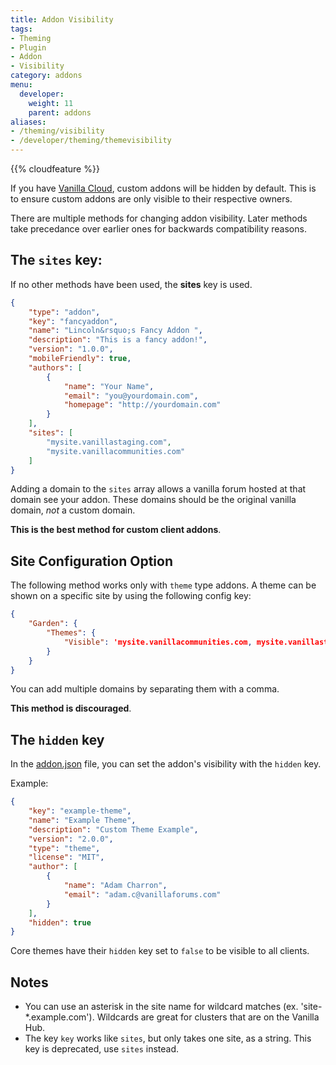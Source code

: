 ```yaml
---
title: Addon Visibility
tags:
- Theming
- Plugin
- Addon
- Visibility
category: addons
menu:
  developer:
    weight: 11
    parent: addons
aliases:
- /theming/visibility
- /developer/theming/themevisibility
---
```


{{% cloudfeature %}}

If you have [Vanilla Cloud](http://vanillaforums.com), custom addons will be hidden by default. This is to ensure custom addons are only visible to their respective owners.

There are multiple methods for changing addon visibility. Later methods take precedance over earlier ones for backwards compatibility reasons.

## The `sites` key:

If no other methods have been used, the **sites** key is used.

```json
{
    "type": "addon",
    "key": "fancyaddon",
    "name": "Lincoln&rsquo;s Fancy Addon ",
    "description": "This is a fancy addon!",
    "version": "1.0.0",
    "mobileFriendly": true,
    "authors": [
        {
            "name": "Your Name",
            "email": "you@yourdomain.com",
            "homepage": "http://yourdomain.com"
        }
    ],
    "sites": [
        "mysite.vanillastaging.com",
        "mysite.vanillacommunities.com"
    ]
}
```

Adding a domain to the `sites` array allows a vanilla forum hosted at that domain see your addon. These domains should be the original vanilla domain, *not* a custom domain.

**This is the best method for custom client addons**.

## Site Configuration Option

The following method works only with `theme` type addons. A theme can be shown on a specific site by using the following config key:

```json
{
    "Garden": {
        "Themes": {
            "Visible": 'mysite.vanillacommunities.com, mysite.vanillastaging.com'
        }
    }
}
```
You can add multiple domains by separating them with a comma. 

**This method is discouraged**.

## The `hidden` key

In the [addon.json](/developer/addons/addon-info) file, you can set the addon's visibility with the `hidden` key.

Example:

```json
{
    "key": "example-theme",
    "name": "Example Theme",
    "description": "Custom Theme Example",
    "version": "2.0.0",
    "type": "theme",
    "license": "MIT",
    "author": [
        {
            "name": "Adam Charron",
            "email": "adam.c@vanillaforums.com"
        }
    ],
    "hidden": true
}
```

Core themes have their `hidden` key set to `false` to be visible to all clients.

## Notes

- You can use an asterisk in the site name for wildcard matches (ex. 'site-*.example.com'). Wildcards are great for clusters that are on the Vanilla Hub.
- The key `key` works like `sites`, but only takes one site, as a string. This key is deprecated, use `sites` instead.

